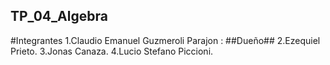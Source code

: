 ## TP_04_Algebra

#Integrantes
1.Claudio Emanuel Guzmeroli Parajon : ##Dueño##
2.Ezequiel Prieto.
3.Jonas Canaza.
4.Lucio Stefano Piccioni.
